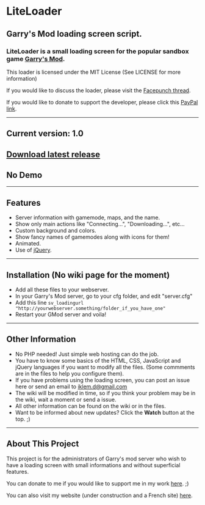 # LiteLoader
## Garry's Mod loading screen script.

### LiteLoader is a small loading screen for the popular sandbox game [Garry's Mod](http://www.garrysmod.com/).

This loader is licensed under the MIT License (See LICENSE for more information)

If you would like to discuss the loader, please visit the [Facepunch thread]().

If you would like to donate to support the developer, please click this [PayPal link](https://www.paypal.com/cgi-bin/webscr?cmd=_s-xclick&hosted_button_id=WAAU3DKXJXFR6).

---
## Current version: 1.0
## [Download latest release](https://github.com/iKlem/LiteLoader/releases/latest)
## No Demo


---
## Features
* Server information with gamemode, maps, and the name.
* Show only main actions like "Connecting...", "Downloading...", etc...
* Custom background and colors.
* Show fancy names of gamemodes along with icons for them!
* Animated.
* Use of [jQuery](http://jquery.com/).


---
## Installation (No wiki page for the moment)
* Add all these files to your webserver.
* In your Garry's Mod server, go to your cfg folder, and edit "server.cfg"
* Add this line `sv_loadingurl "http://yourwebserver.something/folder_if_you_have_one"`
* Restart your GMod server and voila!

---
## Other Information
* No PHP needed! Just simple web hosting can do the job.
* You have to know some basics of the HTML, CSS, JavaScript and jQuery languages if you want to modify all the files. (Some commments are in the files to help you configure them).
* If you have problems using the loading screen, you can post an issue here or send an email to [iklem.d@gmail.com](sendto:iklem.d@gmail.com)
* The wiki will be modified in time, so if you think your problem may be in the wiki, wait a moment or send a issue.
* All other information can be found on the wiki or in the files.
* Want to be informed about new updates? Click the **Watch** button at the top. ;)

---
## About This Project
This project is for the administrators of Garry's mod server who wish to have a loading screen with small informations and without superficial features.

You can donate to me if you would like to support me in my work [here](https://www.paypal.com/cgi-bin/webscr?cmd=_s-xclick&hosted_button_id=WAAU3DKXJXFR6). ;)

You can also visit my website (under construction and a French site) [here](http://iklem.livehost.fr).
